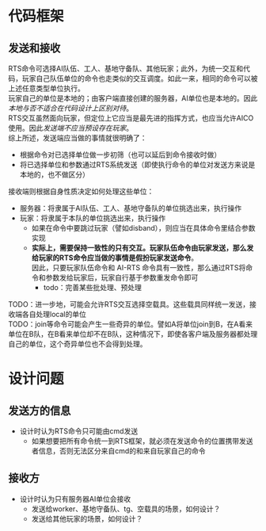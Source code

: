 # 代码框架
## 发送和接收
RTS命令可选择AI队伍、工人、基地守备队、其他玩家；此外，为统一交互和代码，玩家自己队伍单位的命令也走类似的交互调度。如此一来，相同的命令可以被上述任意类型单位执行。  
玩家自己的单位是本地的；由客户端直接创建的服务器，AI单位也是本地的。因此*本地与否不适合在代码设计上区别对待*。  
RTS交互虽然面向玩家，但定位上它应当是最先进的指挥方式，也应当允许AICO使用。因此*发送端不应当预设存在玩家*。  
综上所述，发送端应当做的事情就很明确了：
+ 根据命令对已选择单位做一步初筛（也可以延后到命令接收时做）
+ 将已选择单位和参数通过RTS系统发送（即使执行命令的单位对发送方来说是本地的，也不做区分）

接收端则根据自身性质决定如何处理这些单位：
+ 服务器：将隶属于AI队伍、工人、基地守备队的单位挑选出来，执行操作
+ 玩家：将隶属于本队的单位挑选出来，执行操作
    + 如果在命令中要跳过玩家（譬如disband），则应当在具体命令里结合参数实现
    + **实际上，需要保持一致性的只有交互。**玩家队伍命令由玩家发送，那么发给玩家的RTS命令应当做的事情是**假扮玩家发送命令**。  
      因此，只要玩家队伍命令和 AI-RTS 命令具有一致性，那么通过RTS将命令和参数发给玩家后，玩家自行基于参数重发命令即可
        + todo：完善某些批处理、预处理

TODO：进一步地，可能会允许RTS交互选择空载具。这些载具同样统一发送，接收端各自处理local的单位  
TODO：join等命令可能会产生一些奇异的单位。譬如A将单位join到B，在A看来单位在B队，在B看来单位却不在B队，这种情况下，即使各客户端及服务器都处理自己的单位，这个奇异单位也不会得到处理。
# 设计问题
## 发送方的信息
+ 设计时认为RTS命令只可能由cmd发送
    + 如果想要把所有命令统一到RTS框架，就必须在发送命令的位置携带发送者信息，否则无法区分来自cmd的和来自玩家自己的命令
## 接收方
+ 设计时认为只有服务器AI单位会接收
    + 发送给worker、基地守备队、tg、空载具的场景，如何设计？
    + 发送给其他玩家的场景，如何设计？
